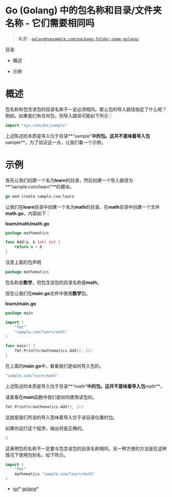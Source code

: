 <!--yml

类别：未分类

日期：2024-10-13 06:30:35

-->

# Go (Golang) 中的包名称和目录/文件夹名称 - 它们需要相同吗

> 来源：[`golangbyexample.com/package-folder-name-golang/`](https://golangbyexample.com/package-folder-name-golang/)

目录

+   概述

+   示例

# **概述**

包名称和包含该包的目录名称不一定必须相同。那么包的导入路径指定了什么呢？例如，如果我们有任何包，则导入路径可能如下所示：

```go
import "xyz.com/abc/sample"
```

上述陈述的本质是导入位于目录**“sample”**中的包。这并不意味着导入包**sample**。为了验证这一点，让我们看一个示例。

# **示例**

首先让我们创建一个名为**learn**的目录，然后创建一个导入路径为**“sample.com/learn”**的模块。

```go
go mod create sample.com/learn
```

让我们在**learn**目录中创建一个名为**math**的目录。在**math**目录中创建一个文件**math.go**，内容如下：

**learn/math/math.go**

```go
package mathematics

func Add(a, b int) int {
    return a + b
}
```

注意上面的包声明

```go
package mathematics
```

包名称是**数学**，但包含该包的目录名称是**math**。

现在让我们在**main.go**文件中使用**数学**包。

**learn/main.go**

```go
package main

import (
    "fmt"
    "sample.com/learn/math"
)

func main() {
    fmt.Println(mathematics.Add(2, 1))
}
```

在上面的**main.go**中，看看我们是如何导入包的。

```go
"sample.com/learn/math"
```

上述陈述的本质是导入位于目录**“math”**中的包。这并不意味着导入包**math**。

请查看在**main**函数中我们是如何使用该包的。

```go
fmt.Println(mathematics.Add(2, 1))
```

这就是我们所说的导入意味着导入位于该目录位置的包。

如果你运行这个程序，输出将是正确的。

```go
3
```

这表明包的名称不一定要与包含该包的目录名称相同。另一种方便的方法是在这种情况下使用包别名，如下所示。

```go
import (
    "fmt"
    mathematics "sample.com/learn/math"
)
```

+   [go](https://golangbyexample.com/tag/go/)*   [golang](https://golangbyexample.com/tag/golang/)*
